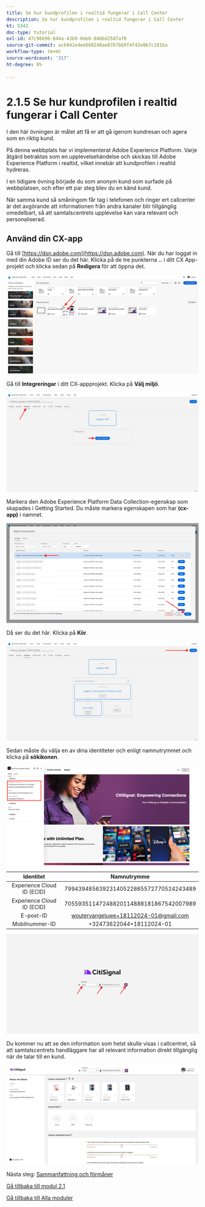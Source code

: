 ```yaml
---
title: Se hur kundprofilen i realtid fungerar i Call Center
description: Se hur kundprofilen i realtid fungerar i Call Center
kt: 5342
doc-type: tutorial
exl-id: 47c96696-644a-43b9-8deb-846bd2587af0
source-git-commit: acb941e4ee668248ae0767bb9f4f42e067c181ba
workflow-type: tm+mt
source-wordcount: '317'
ht-degree: 0%

---
```


# 2.1.5 Se hur kundprofilen i realtid fungerar i Call Center

I den här övningen är målet att få er att gå igenom kundresan och agera som en riktig kund.

På denna webbplats har vi implementerat Adobe Experience Platform. Varje åtgärd betraktas som en upplevelsehändelse och skickas till Adobe Experience Platform i realtid, vilket innebär att kundprofilen i realtid hydreras.

I en tidigare övning började du som anonym kund som surfade på webbplatsen, och efter ett par steg blev du en känd kund.

När samma kund så småningom får tag i telefonen och ringer ert callcenter är det avgörande att informationen från andra kanaler blir tillgänglig omedelbart, så att samtalscentrets upplevelse kan vara relevant och personaliserad.

## Använd din CX-app

Gå till [https://dsn.adobe.com](https://dsn.adobe.com). När du har loggat in med din Adobe ID ser du det här. Klicka på de tre punkterna **..** i ditt CX App-projekt och klicka sedan på **Redigera** för att öppna det.

![Demo](./images/cxapp3.png)

Gå till **Integreringar** i ditt CX-appprojekt. Klicka på **Välj miljö**.

![Demo](./images/cxapp3a.png)

Markera den Adobe Experience Platform Data Collection-egenskap som skapades i Getting Started. Du måste markera egenskapen som har **(cx-app)** i namnet.

![Demo](./images/cxapp4.png)

Då ser du det här. Klicka på **Kör**.

![Demo](./images/cxapp4a.png)

Sedan måste du välja en av dina identiteter och enligt namnutrymmet och klicka på **sökikonen**.

![Kundprofil](./images/identities.png)

| Identitet | Namnutrymme |
|:-------------:| :---------------:|
| Experience Cloud ID (ECID) | 79943948563923140522865572770524243489 |
| Experience Cloud ID (ECID) | 70559351147248820114888181867542007989 |
| E-post-ID | woutervangeluwe+18112024-01@gmail.com |
| Mobilnummer-ID | +32473622044+18112024-01 |

![Demo](./images/19.png)

Du kommer nu att se den information som helst skulle visas i callcentret, så att samtalscentrets handläggare har all relevant information direkt tillgänglig när de talar till en kund.

![Demo](./images/20.png)

Nästa steg: [Sammanfattning och förmåner](./summary.md)

[Gå tillbaka till modul 2.1](./real-time-customer-profile.md)

[Gå tillbaka till Alla moduler](../../../overview.md)
